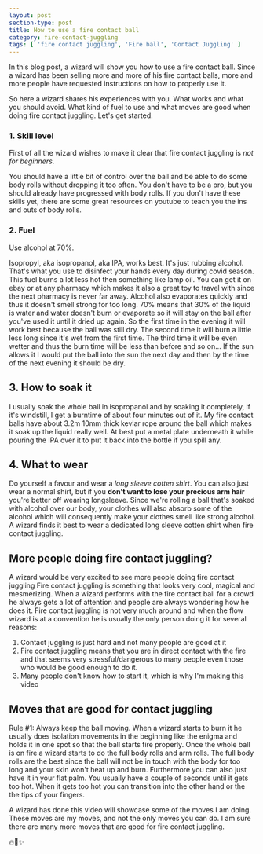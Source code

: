 ```yaml
---
layout: post
section-type: post
title: How to use a fire contact ball
category: fire-contact-juggling
tags: [ 'fire contact juggling', 'Fire ball', 'Contact Juggling' ]
---
```


In this blog post, a
wizard will show you how to use a fire contact ball.
Since a wizard has been selling more and more of his fire contact balls,
more and more people have requested instructions on how to properly use it.

So here a wizard shares his experiences with you. What works and what you
should avoid. What kind of fuel to use and what moves are good when doing fire
contact juggling. Let's get started. 

### 1. Skill level

First of all the wizard wishes to make it clear that fire contact juggling is
*not for beginners*.

You should have a little bit of control over the ball and be able to do some body
rolls without dropping it too often. You don't have to be a pro, but you should already
have progressed with body rolls. If you don't have these skills yet,
there are some great resources on youtube to teach you the ins and outs of
body rolls.

### 2. Fuel

Use alcohol at 70%.

Isopropyl, aka isopropanol, aka IPA, works best. It's just rubbing alcohol.
That's what you use to disinfect your hands every day during covid season.
This fuel burns a lot less hot then something like lamp oil.
You can get it on ebay or at any pharmacy which makes it also a great toy to
travel with since the next pharmacy is never far away. Alcohol also evaporates
quickly and thus it doesn't smell strong for too long.
70% means that 30% of the liquid is water and water doesn't burn or evaporate
so it will stay on the ball after you've used it until it dried up again.
So the first time in the evening it will work best because the ball was still dry. 
The second time it will burn a little less long since it's wet from the first time.
The third time it will be even wetter and thus the burn time will be less than
before and so on...
If the sun allows it I would put the ball into the sun the next day and then by
the time of the next evening it should be dry.

## 3. How to soak it

I usually soak the whole ball in isopropanol and by soaking it completely, if
it's windstill, I get a burntime of about four minutes out of it. My fire
contact balls have about 3.2m 10mm thick kevlar rope around the ball which makes
it soak up the liquid really well. At best put a metal plate underneath it while pouring
the IPA over it to put it back into the bottle if you spill any.

## 4. What to wear

Do yourself a favour and wear a *long sleeve cotten shirt*.
You can also just wear a normal shirt, but if you **don't want to lose your
precious arm hair** you're better off wearing longsleeve. 
Since we're rolling a ball that's soaked with alcohol over our body, your
clothes will also absorb some of the alcohol which will consequently make your
clothes smell like strong alcohol. A wizard finds it best to wear a dedicated
long sleeve cotten shirt when fire contact juggling.

## More people doing fire contact juggling?

A wizard would be very excited to see more people doing fire contact juggling 
Fire contact juggling is something that looks very cool, magical and mesmerizing.
When a wizard performs with the fire contact ball for a crowd he always gets a
lot of attention and people are always wondering how he does it.
Fire contact juggling is not very much around and when the flow wizard is at a
convention he is usually the only person doing it for several reasons:

1. Contact juggling is just hard and not many people are good at it
2. Fire contact juggling means that you are in direct contact with the fire and
   that seems very stressful/dangerous to many people even those who would be
   good enough to do it.
3. Many people don't know how to start it, which is why I'm making this video

## Moves that are good for contact juggling

Rule #1: Always keep the ball moving. When a wizard starts to burn it he
usually does isolation movements in the beginning like the enigma and holds it
in one spot so that the ball starts fire properly.
Once the whole ball is on fire a wizard starts to do the full
body rolls and arm rolls.
The full body rolls are the best since the ball will not be in touch
with the body for too long and your skin won't heat up and burn. Furthermore
you can also just have it in your flat palm. You usually have a couple of
seconds until it gets too hot. When it gets too hot you can transition into the
other hand or the the tips of your fingers.

A wizard has done this video will showcase some of the moves I am doing. 
These moves are my moves, and not the only moves you can do. I am sure there are
many more moves that are good for fire contact juggling.

🔥🔮✨

